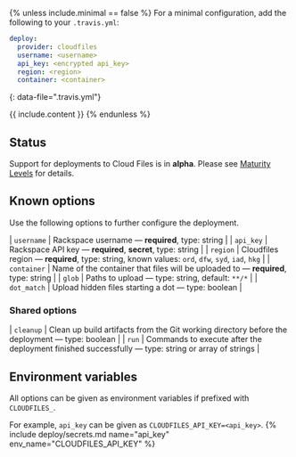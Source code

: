 {% unless include.minimal == false %}
For a minimal configuration, add the following to your `.travis.yml`:

```yaml
deploy:
  provider: cloudfiles
  username: <username>
  api_key: <encrypted api_key>
  region: <region>
  container: <container>
```
{: data-file=".travis.yml"}



{{ include.content }}
{% endunless %}

## Status

Support for deployments to Cloud Files is in **alpha**. Please see [Maturity Levels](/user/deployment-v2#maturity-levels) for details.
## Known options

Use the following options to further configure the deployment.

| `username` | Rackspace username &mdash; **required**, type: string |
| `api_key` | Rackspace API key &mdash; **required**, **secret**, type: string |
| `region` | Cloudfiles region &mdash; **required**, type: string, known values: `ord`, `dfw`, `syd`, `iad`, `hkg` |
| `container` | Name of the container that files will be uploaded to &mdash; **required**, type: string |
| `glob` | Paths to upload &mdash; type: string, default: `**/*` |
| `dot_match` | Upload hidden files starting a dot &mdash; type: boolean |

### Shared options

| `cleanup` | Clean up build artifacts from the Git working directory before the deployment &mdash; type: boolean |
| `run` | Commands to execute after the deployment finished successfully &mdash; type: string or array of strings |

## Environment variables

All options can be given as environment variables if prefixed with `CLOUDFILES_`.

For example, `api_key` can be given as `CLOUDFILES_API_KEY=<api_key>`.
{% include deploy/secrets.md name="api_key" env_name="CLOUDFILES_API_KEY" %}